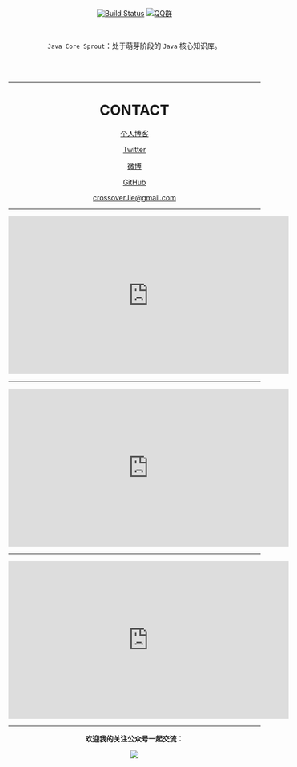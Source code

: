 
<div align="center">  


[![Build Status](https://travis-ci.org/crossoverJie/JCSprout.svg?branch=master)](https://travis-ci.org/crossoverJie/JCSprout)
[![QQ群](https://img.shields.io/badge/QQ%E7%BE%A4-787381170-yellowgreen.svg)](https://jq.qq.com/?_wv=1027&k=5HPYvQk)

[qq0groupsvg]: https://img.shields.io/badge/QQ%E7%BE%A4-787381170-yellowgreen.svg
[qq0group]: https://jq.qq.com/?_wv=1027&k=5HPYvQk


<br>


`Java Core Sprout`：处于萌芽阶段的 `Java` 核心知识库。

<br/>


<br/>



----------
# CONTACT

[个人博客](https://crossoverjie.top)

[Twitter](https://twitter.com/crossoverJie)

[微博](http://weibo.com/crossoverJie "微博")

[GitHub](https://github.com/crossoverJie "github")

[crossoverJie@gmail.com](mailto:crossoverjie@gmail.com)


---

<iframe width="560" height="315" src="https://www.youtube.com/embed/MAshLFlBRLU" frameborder="0" allowfullscreen></iframe>


---
<iframe width="560" height="315" src="https://www.youtube.com/embed/HhDEQSb2nAY" frameborder="0" allowfullscreen></iframe>

---

<iframe width="560" height="315" src="https://www.youtube.com/embed/Zk6Psbxhvtc" frameborder="0" allowfullscreen></iframe>

---


**欢迎我的关注公众号一起交流：**

![](https://ws3.sinaimg.cn/large/006tKfTcgy1fsuvb4ebtmj30760760t7.jpg)

</div>



